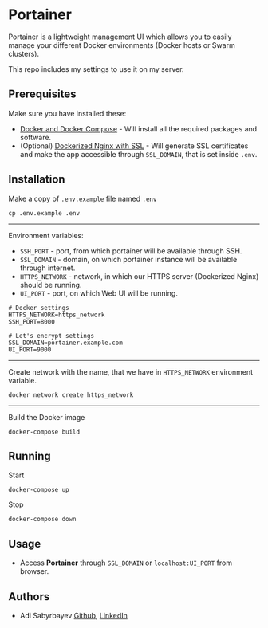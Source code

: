 # Portainer

Portainer is a lightweight management UI which allows you to easily manage your different Docker environments (Docker hosts or Swarm clusters).

This repo includes my settings to use it on my server.

## Prerequisites

Make sure you have installed these:
- [Docker and Docker Compose](https://phoenixnap.com/kb/install-docker-compose-on-ubuntu-20-04) - Will install all the required packages and software.
- (Optional) [Dockerized Nginx with SSL](https://github.com/madrigals1/nginx) - Will generate SSL certificates and make the app accessible through `SSL_DOMAIN`, that is set inside `.env`.

## Installation

Make a copy of `.env.example` file named `.env`

```shell script
cp .env.example .env
```

---

Environment variables:
- `SSH_PORT` - port, from which portainer will be available through SSH.
- `SSL_DOMAIN` - domain, on which portainer instance will be available through internet.
- `HTTPS_NETWORK` - network, in which our HTTPS server (Dockerized Nginx) should be running.
- `UI_PORT` - port, on which Web UI will be running.

```dotenv
# Docker settings
HTTPS_NETWORK=https_network
SSH_PORT=8000

# Let's encrypt settings
SSL_DOMAIN=portainer.example.com
UI_PORT=9000
```

---

Create network with the name, that we have in `HTTPS_NETWORK` environment variable.

```shell script
docker network create https_network
```

---

Build the Docker image

```shell script
docker-compose build
```

## Running

Start
```
docker-compose up
```

Stop
```
docker-compose down
```

## Usage

- Access **Portainer** through `SSL_DOMAIN` or `localhost:UI_PORT` from browser.

## Authors
- Adi Sabyrbayev [Github](https://github.com/madrigals1), [LinkedIn](https://www.linkedin.com/in/madrigals1/)
